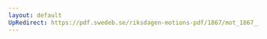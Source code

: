 ```yaml
---
layout: default
UpRedirect: https://pdf.swedeb.se/riksdagen-motions-pdf/1867/mot_1867__ak__00142/mot_1867__ak__00142_002.pdf
---
```


